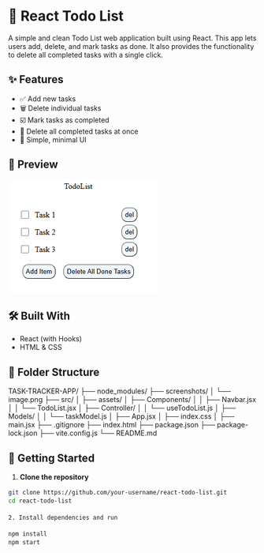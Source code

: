 # 📝 React Todo List

A simple and clean Todo List web application built using React. This app lets users add, delete, and mark tasks as done. It also provides the functionality to delete all completed tasks with a single click.

## ✨ Features

- ✅ Add new tasks
- 🗑️ Delete individual tasks
- ☑️ Mark tasks as completed
- 🧹 Delete all completed tasks at once
- 💅 Simple, minimal UI

## 📸 Preview

![App Preview](screenshots/image.png)

## 🛠️ Built With

- React (with Hooks)
- HTML & CSS

## 📂 Folder Structure

TASK-TRACKER-APP/
├── node_modules/
├── screenshots/
│ └── image.png
├── src/
│ ├── assets/
│ ├── Components/
│ │ ├── Navbar.jsx
│ │ └── TodoList.jsx
│ ├── Controller/
│ │ └── useTodoList.js
│ ├── Models/
│ │ └── taskModel.js
│ ├── App.jsx
│ ├── index.css
│ ├── main.jsx
├── .gitignore
├── index.html
├── package.json
├── package-lock.json
├── vite.config.js
└── README.md

## 🚀 Getting Started

1. **Clone the repository**

```bash
git clone https://github.com/your-username/react-todo-list.git
cd react-todo-list

2. Install dependencies and run

npm install
npm start

